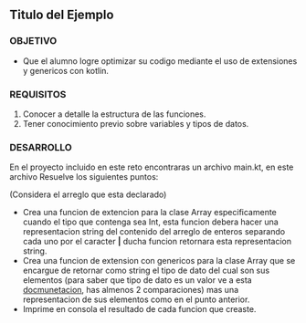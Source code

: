 ## Titulo del Ejemplo 

### OBJETIVO 

- Que el alumno logre optimizar su codigo mediante el uso de extensiones y genericos con kotlin.

### REQUISITOS 

1. Conocer a detalle la estructura de las funciones.
2. Tener conocimiento previo sobre variables y tipos de datos.

### DESARROLLO

En el proyecto incluido en este reto encontraras un archivo main.kt, en este archivo Resuelve los siguientes puntos:

(Considera el arreglo que esta declarado)

- Crea una funcion de extencion para la clase Array especificamente cuando el tipo que contenga sea Int, esta funcion debera hacer una representacion string del contenido del arreglo de enteros separando cada uno por el caracter **|** ducha funcion retornara esta representacion string.
- Crea una funcion de extension con genericos para la clase Array que se encargue de retornar como string el tipo de dato del cual son sus elementos (para saber que tipo de dato es un valor ve a esta [docmunetacion](https://kotlinlang.org/docs/reference/typecasts.html), has almenos 2 comparaciones) mas una representacion de sus elementos como en el punto anterior.
- Imprime en consola el resultado de cada funcion que creaste.


